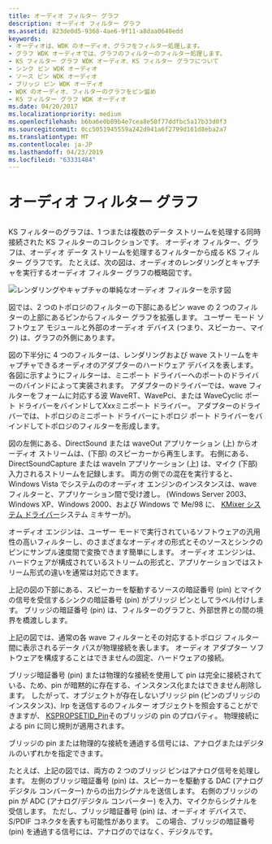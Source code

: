 ```yaml
---
title: オーディオ フィルター グラフ
description: オーディオ フィルター グラフ
ms.assetid: 823de0d5-9368-4ae6-9f11-a8daa0640edd
keywords:
- オーディオは、WDK のオーディオ、グラフをフィルター処理します。
- グラフ WDK オーディオでは、グラフのフィルターのフィルター処理します。
- KS フィルター グラフ WDK オーディオ、KS フィルター グラフについて
- シンク ピン WDK オーディオ
- ソース ピン WDK オーディオ
- ブリッジ ピン WDK オーディオ
- WDK のオーディオ、フィルターのグラフをピン留め
- KS フィルター グラフ WDK オーディオ
ms.date: 04/20/2017
ms.localizationpriority: medium
ms.openlocfilehash: b6ba6e0b89b4e7cea8e50f77ddfbc5a17b33d0f3
ms.sourcegitcommit: 0cc5051945559a242d941a6f2799d161d8eba2a7
ms.translationtype: MT
ms.contentlocale: ja-JP
ms.lasthandoff: 04/23/2019
ms.locfileid: "63331484"
---
```

# <a name="audio-filter-graphs"></a>オーディオ フィルター グラフ


## <span id="audio_filter_graphs"></span><span id="AUDIO_FILTER_GRAPHS"></span>


KS フィルターのグラフは、1 つまたは複数のデータ ストリームを処理する同時接続された KS フィルターのコレクションです。 オーディオ フィルター、グラフは、オーディオ データ ストリームを処理するフィルターから成る KS フィルター グラフです。 たとえば、次の図は、オーディオのレンダリングとキャプチャを実行するオーディオ フィルター グラフの概略図です。

![レンダリングやキャプチャの単純なオーディオ フィルターを示す図](images/graph.png)

図では、2 つのトポロジのフィルターの下部にあるピン wave の 2 つのフィルターの上部にあるピンからフィルター グラフを拡張します。 ユーザー モード ソフトウェア モジュールと外部のオーディオ デバイス (つまり、スピーカー、マイク) は、グラフの外側にあります。

図の下半分に 4 つのフィルターは、レンダリングおよび wave ストリームをキャプチャできるオーディオのアダプターのハードウェア デバイスを表します。 各図に示すようにフィルターは、ミニポート ドライバーへのポートのドライバーのバインドによって実装されます。 アダプターのドライバーでは、wave フィルターをフォームに対応する波 WaveRT、WavePci、または WaveCyclic ポート ドライバーをバインドして*Xxx*ミニポート ドライバー。 アダプターのドライバーでは、トポロジのミニポート ドライバーにトポロジ ポート ドライバーをバインドしてトポロジのフィルターを形成します。

図の左側にある、DirectSound または waveOut アプリケーション (上) からオーディオ ストリームは、(下部) のスピーカーから再生します。 右側にある、DirectSoundCapture または waveIn アプリケーション (上) は、マイク (下部) 入力されるストリームを記録します。 両方の側での混在を実行すると、Windows Vista でシステムののオーディオ エンジンのインスタンスは、wave フィルターと、アプリケーション間で受け渡し。 (Windows Server 2003、Windows XP、Windows 2000、および Windows で Me/98 に、 [KMixer システム ドライバー](kernel-mode-wdm-audio-components.md#kmixer_system_driver)システム ミキサーが)。

オーディオ エンジンは、ユーザー モードで実行されているソフトウェアの汎用性の高いフィルターし、のさまざまなオーディオの形式とそのソースとシンクのピンにサンプル速度間で変換できます簡単にします。 オーディオ エンジンは、ハードウェアが構成されているストリームの形式と、アプリケーションではストリーム形式の違いを通常は対応できます。

上記の図の下部にある、スピーカーを駆動するソースの暗証番号 (pin) とマイクの信号を受信するシンクの暗証番号 (pin) がブリッジ ピンとしてラベル付けします。 ブリッジの暗証番号 (pin) は、フィルターのグラフと、外部世界との間の境界を橋渡しします。

上記の図では、通常の各 wave フィルターとその対応するトポロジ フィルター間に表示されるデータ パスが物理接続を表します。 オーディオ アダプター ソフトウェアを構成することはできませんの固定、ハードウェアの接続。

ブリッジ暗証番号 (pin) または物理的な接続を使用して pin は完全に接続されている、ため、pin が暗黙的に存在する、インスタンス化またはできません削除します。 したがって、オブジェクトが存在しないブリッジ pin (ピンのブリッジのインスタンス)、Irp を送信するのフィルター オブジェクトを照会することができますが、 [KSPROPSETID\_Pin](https://msdn.microsoft.com/library/windows/hardware/ff566584)そのブリッジの pin のプロパティ。 物理接続による pin に同じ規則が適用されます。

ブリッジの pin または物理的な接続を通過する信号には、アナログまたはデジタルのいずれかを指定できます。

たとえば、上記の図では、両方の 2 つのブリッジ ピンはアナログ信号を処理します。 左側のブリッジ暗証番号 (pin) は、スピーカーを駆動する DAC (アナログ デジタル コンバーター) からの出力シグナルを送信します。 右側のブリッジの pin が ADC (アナログ/デジタル コンバーター) を入力、マイクからシグナルを受信します。 ただし、ブリッジ暗証番号 (pin) は、オーディオ デバイスで、S/PDIF コネクタを表すも可能性があります。 この場合、ブリッジの暗証番号 (pin) を通過する信号には、アナログのではなく、デジタルです。

 

 




